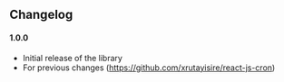 ## Changelog

#### 1.0.0

- Initial release of the library
- For previous changes (https://github.com/xrutayisire/react-js-cron)
